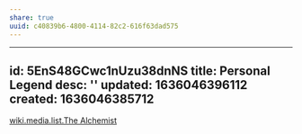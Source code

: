 ```yaml
---
share: true
uuid: c40839b6-4800-4114-82c2-616f63dad575
---
```

---
id: 5EnS48GCwc1nUzu38dnNS
title: Personal Legend
desc: ''
updated: 1636046396112
created: 1636046385712
---

[wiki.media.list.The Alchemist](/undefined)
